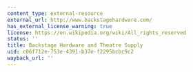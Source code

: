 ```yaml
---
content_type: external-resource
external_url: http://www.backstagehardware.com/
has_external_license_warning: true
license: https://en.wikipedia.org/wiki/All_rights_reserved
status: ''
title: Backstage Hardware and Theatre Supply
uid: c06f712e-753e-4391-b37e-f2295bcbc9c2
wayback_url: ''
---
```

